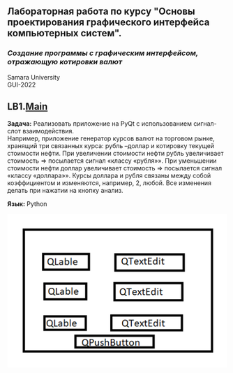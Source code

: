 ## Лабораторная работа по курсу "Основы проектирования графического интерфейса компьютерных систем".<br/>
### *Создание программы с графическим интерфейсом, отражающую котировки валют* <br/>
Samara University <br/>
GUI-2022

## LB1.[Main](https://github.com/Dark-MonkGI/GUI_Design_Fundamentals_SAMARA_UNIVERSITY/blob/main/L2_Exchange_rates/main.py)

**Задача:** Реализовать приложение на PyQt с использованием сигнал-слот взаимодействия. <br/>
Например, приложение генератор курсов валют на торговом рынке, хранящий три связанных курса: рубль –доллар и котировку текущей стоимости нефти.
При увеличении стоимости нефти рубль увеличивает стоимость => посылается сигнал «классу «рубля»».
При уменьшении стоимости нефти доллар увеличивает стоимость => посылается сигнал «классу «доллара»».
Курсы доллара и рубля связаны между собой коэффициентом и изменяются, например, 2, любой.
Все изменения делать при нажатии на кнопку анализ.

**Язык:**  Python <br/> 

![logo](https://github.com/Dark-MonkGI/GUI_Design_Fundamentals_SAMARA_UNIVERSITY/blob/main/L2_Exchange_rates/Example.jpg)
